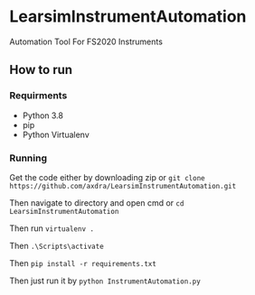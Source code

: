 # LearsimInstrumentAutomation
Automation Tool For FS2020 Instruments
## How to run

### Requirments
- Python 3.8
- pip
- Python Virtualenv

### Running
Get the code either by downloading zip or ```git clone https://github.com/axdra/LearsimInstrumentAutomation.git```

Then navigate to directory and open cmd or ```cd LearsimInstrumentAutomation```

Then run ```virtualenv .```

Then ```.\Scripts\activate ```

Then ```pip install -r requirements.txt ```

Then just run it by ```python InstrumentAutomation.py```